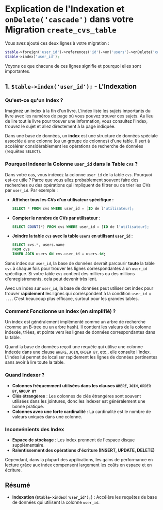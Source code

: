 # Explication de l'Indexation et `onDelete('cascade')` dans votre Migration `create_cvs_table`

Vous avez ajouté ces deux lignes à votre migration :

```php
$table->foreign('user_id')->references('id')->on('users')->onDelete('cascade');
$table->index('user_id');
```

Voyons ce que chacune de ces lignes signifie et pourquoi elles sont importantes.

## 1. `$table->index('user_id');` - L'Indexation

### **Qu'est-ce qu'un Index ?**

Imaginez un index à la fin d'un livre. L'index liste les sujets importants du livre avec les numéros de page où vous pouvez trouver ces sujets. Au lieu de lire tout le livre pour trouver une information, vous consultez l'index, trouvez le sujet et allez directement à la page indiquée.

Dans une base de données, un **index** est une structure de données spéciale associée à une colonne (ou un groupe de colonnes) d'une table. Il sert à accélérer considérablement les opérations de recherche de données (requêtes `SELECT`).

### **Pourquoi Indexer la Colonne `user_id` dans la Table `cvs` ?**

Dans votre cas, vous indexez la colonne `user_id` de la table `cvs`. Pourquoi est-ce utile ? Parce que vous allez probablement souvent faire des recherches ou des opérations qui impliquent de filtrer ou de trier les CVs par `user_id`. Par exemple :

- **Afficher tous les CVs d'un utilisateur spécifique :**

  ```sql
  SELECT * FROM cvs WHERE user_id = [ID de l'utilisateur];
  ```

- **Compter le nombre de CVs par utilisateur :**

  ```sql
  SELECT COUNT(*) FROM cvs WHERE user_id = [ID de l'utilisateur];
  ```

- **Joindre la table `cvs` avec la table `users` en utilisant `user_id` :**

  ```sql
  SELECT cvs.*, users.name
  FROM cvs
  INNER JOIN users ON cvs.user_id = users.id;
  ```

Sans index sur `user_id`, la base de données devrait parcourir **toute** la table `cvs` à chaque fois pour trouver les lignes correspondantes à un `user_id` spécifique. Si votre table `cvs` contient des milliers ou des millions d'enregistrements, cela peut devenir très lent.

Avec un index sur `user_id`, la base de données peut utiliser cet index pour trouver **rapidement** les lignes qui correspondent à la condition `user_id = ...`. C'est beaucoup plus efficace, surtout pour les grandes tables.

### **Comment Fonctionne un Index (en simplifié) ?**

Un index est généralement implémenté comme un arbre de recherche (comme un B-tree ou un arbre hash). Il contient les valeurs de la colonne indexée, triées, et pointe vers les lignes de données correspondantes dans la table.

Quand la base de données reçoit une requête qui utilise une colonne indexée dans une clause `WHERE`, `JOIN`, `ORDER BY`, etc., elle consulte l'index. L'index lui permet de localiser rapidement les lignes de données pertinentes sans avoir à lire toute la table.

### **Quand Indexer ?**

- **Colonnes fréquemment utilisées dans les clauses `WHERE`, `JOIN`, `ORDER BY`, `GROUP BY`**
- **Clés étrangères** : Les colonnes de clés étrangères sont souvent utilisées dans les jointures, donc les indexer est généralement une bonne pratique.
- **Colonnes avec une forte cardinalité** : La cardinalité est le nombre de valeurs uniques dans une colonne.

### **Inconvénients des Index**

- **Espace de stockage** : Les index prennent de l'espace disque supplémentaire.
- **Ralentissement des opérations d'écriture (INSERT, UPDATE, DELETE)**

Cependant, dans la plupart des applications, les gains de performance en lecture grâce aux index compensent largement les coûts en espace et en écriture.

## **Résumé**

- **Indexation (`$table->index('user_id');`)** : Accélère les requêtes de base de données qui utilisent la colonne `user_id`.
